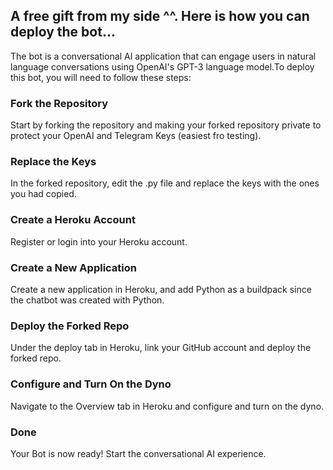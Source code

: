 <h2>A free gift from my side ^^. Here is how you can deploy the bot...</h2>
<p>The bot is a conversational AI application that can engage users in natural language conversations using OpenAI's GPT-3 language model.To deploy this bot, you will need to follow these steps:</p>
<h3>Fork the Repository</h3>
<p>Start by forking the repository and making your forked repository private to protect your OpenAI and Telegram Keys (easiest fro testing).</p>
<h3>Replace the Keys</h3>
<p>In the forked repository, edit the .py file and replace the keys with the ones you had copied.</p>
<h3>Create a Heroku Account</h3>
<p>Register or login into your Heroku account.</p>
<h3>Create a New Application</h3>
<p>Create a new application in Heroku, and add Python as a buildpack since the chatbot was created with Python.</p>
<h3>Deploy the Forked Repo</h3>
<p>Under the deploy tab in Heroku, link your GitHub account and deploy the forked repo.</p>
<h3>Configure and Turn On the Dyno</h3>
<p>Navigate to the Overview tab in Heroku and configure and turn on the dyno.</p>
<h3>Done</h3>
<p>Your Bot is now ready! Start the conversational AI experience.</p>

<div align="center">
  <a href="https://www.instagram.com/_de_rossi__/"
  </a>
</div>

